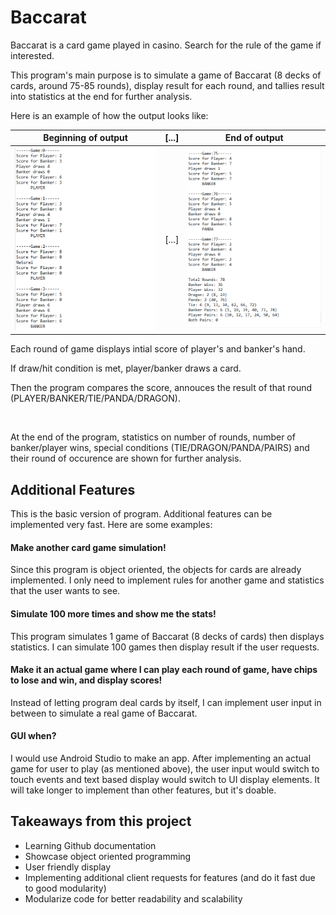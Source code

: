 # Baccarat

Baccarat is a card game played in casino. Search for the rule of the game if interested.

This program's main purpose is to simulate a game of Baccarat (8 decks of cards, around 75-85 rounds), display result for each round, 
and tallies result into statistics at the end for further analysis. 

Here is an example of how the output looks like:

Beginning of output | [...] | End of output
------------------- | ----- | -------------
<img src="img/output1.PNG" width="398"> | [...] | <img src="img/output2.PNG" width="398">

Each round of game displays intial score of player's and banker's hand.

If draw/hit condition is met, player/banker draws a card.

Then the program compares the score, annouces the result of that round (PLAYER/BANKER/TIE/PANDA/DRAGON).

<br/>

At the end of the program, statistics on number of rounds, number of banker/player wins, special conditions (TIE/DRAGON/PANDA/PAIRS) 
and their round of occurence are shown for further analysis.

## Additional Features

This is the basic version of program. Additional features can be implemented very fast. Here are some examples:

#### Make another card game simulation!

Since this program is object oriented, the objects for cards are already implemented. I only need to implement rules for another game and 
statistics that the user wants to see. 

#### Simulate 100 more times and show me the stats!

This program simulates 1 game of Baccarat (8 decks of cards) then displays statistics. I can simulate 100 games then display result if the 
user requests.


#### Make it an actual game where I can play each round of game, have chips to lose and win, and display scores!

Instead of letting program deal cards by itself, I can implement user input in between to simulate a real game of Baccarat.

#### GUI when?

I would use Android Studio to make an app. After implementing an actual game for user to play (as mentioned above), the user input would switch to touch 
events and text based display would switch to UI display elements. It will take longer to implement than other features, but it's 
doable. 

## Takeaways from this project

- Learning Github documentation
- Showcase object oriented programming
- User friendly display
- Implementing additional client requests for features (and do it fast due to good modularity)
- Modularize code for better readability and scalability
